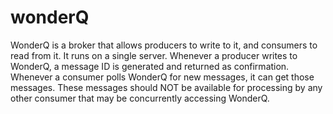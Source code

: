 # wonderQ
WonderQ is a broker that allows producers to write to it, and consumers to read from it. It runs on a single server. Whenever a producer writes to WonderQ, a message ID is generated and returned as confirmation. Whenever a consumer polls WonderQ for new messages, it can get those messages. These messages should NOT be available for processing by any other consumer that may be concurrently accessing WonderQ.
